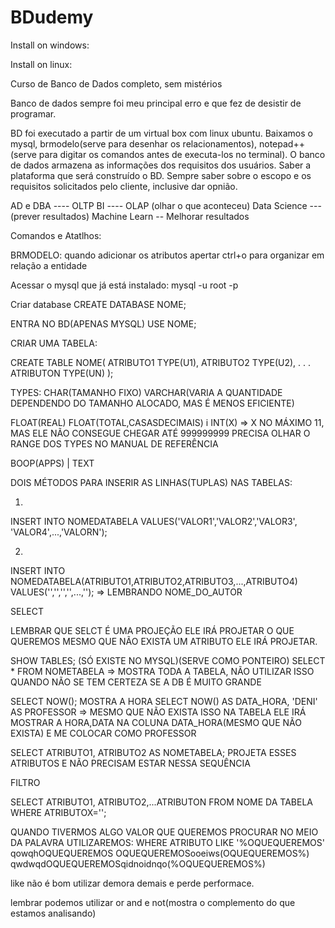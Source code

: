 # BDudemy
Install on windows:

Install on linux:

Curso de Banco de Dados completo, sem mistérios

Banco de dados sempre foi meu principal erro e que fez de desistir de programar. 

BD foi executado a partir de um virtual box com linux ubuntu. Baixamos o mysql, brmodelo(serve para desenhar os relacionamentos), notepad++(serve para digitar os comandos antes de executa-los no terminal).
O banco de dados armazena as informações dos requisitos dos usuários. Saber a plataforma que será construído o BD.
Sempre saber sobre o escopo e os requisitos solicitados pelo cliente, inclusive dar opnião.

AD e DBA ---- OLTP
BI ---- OLAP (olhar o que aconteceu)
Data Science --- (prever resultados)
Machine Learn -- Melhorar resultados

Comandos e Atatlhos:

BRMODELO: quando adicionar os atributos apertar ctrl+o para organizar em relação a entidade

Acessar o mysql que já está instalado: 
mysql -u root -p

Criar database
CREATE DATABASE NOME;

ENTRA NO BD(APENAS MYSQL)
USE NOME;

CRIAR UMA TABELA:

CREATE TABLE NOME(
  ATRIBUTO1 TYPE(U1),
  ATRIBUTO2 TYPE(U2),
  .
  .
  .
  ATRIBUTON TYPE(UN)
  );
  
  TYPES:
  CHAR(TAMANHO FIXO)  VARCHAR(VARIA A QUANTIDADE DEPENDENDO DO TAMANHO ALOCADO, MAS É MENOS EFICIENTE)
  
  FLOAT(REAL) FLOAT(TOTAL,CASASDECIMAIS) i INT(X) => X NO MÁXIMO 11, MAS ELE NÃO CONSEGUE CHEGAR ATÉ 999999999 PRECISA OLHAR O RANGE 
  DOS TYPES NO MANUAL DE REFERÊNCIA
  
  BOOP(APPS)  | TEXT
  
  DOIS MÉTODOS PARA INSERIR AS LINHAS(TUPLAS) NAS TABELAS:
  
  1)
  INSERT INTO NOMEDATABELA VALUES('VALOR1','VALOR2','VALOR3', 'VALOR4',...,'VALORN');
  
  2)
  INSERT INTO NOMEDATABELA(ATRIBUTO1,ATRIBUTO2,ATRIBUTO3,...,ATRIBUTO4) VALUES('','','','',...,''); => LEMBRANDO NOME_DO_AUTOR
  
  SELECT
  
  LEMBRAR QUE SELCT É UMA PROJEÇÃO ELE IRÁ PROJETAR O QUE QUEREMOS MESMO QUE NÃO EXISTA UM ATRIBUTO ELE IRÁ PROJETAR.
  
  SHOW TABLES; (SÓ EXISTE NO MYSQL)(SERVE COMO PONTEIRO)
  SELECT * FROM NOMETABELA => MOSTRA TODA A TABELA, NÃO UTILIZAR ISSO QUANDO NÃO SE TEM CERTEZA SE A DB É MUITO GRANDE
  
  SELECT NOW(); MOSTRA A HORA
  SELECT NOW() AS DATA_HORA, 'DENI' AS PROFESSOR => MESMO QUE NÃO EXISTA ISSO NA TABELA ELE IRÁ MOSTRAR A HORA,DATA NA COLUNA DATA_HORA(MESMO QUE NÃO EXISTA) E ME COLOCAR COMO PROFESSOR
  
  SELECT ATRIBUTO1, ATRIBUTO2 AS NOMETABELA; PROJETA ESSES ATRIBUTOS E NÃO PRECISAM ESTAR NESSA SEQUÊNCIA
  
  FILTRO
  
  SELECT ATRIBUTO1, ATRIBUTO2,...ATRIBUTON FROM NOME DA TABELA
  WHERE ATRIBUTOX='';
  
  QUANDO TIVERMOS ALGO VALOR QUE QUEREMOS PROCURAR NO MEIO DA PALAVRA UTILIZAREMOS:
  WHERE ATRIBUTO LIKE '%OQUEQUEREMOS'   qowqhOQUEQUEREMOS OQUEQUEREMOSooeiws(OQUEQUEREMOS%) qwdwqdOQUEQUEREMOSqidnoidnqo(%OQUEQUEREMOS%)
  
  like não é bom utilizar demora demais e perde performace.
  
  lembrar podemos utilizar or and e not(mostra o complemento do que estamos analisando)
